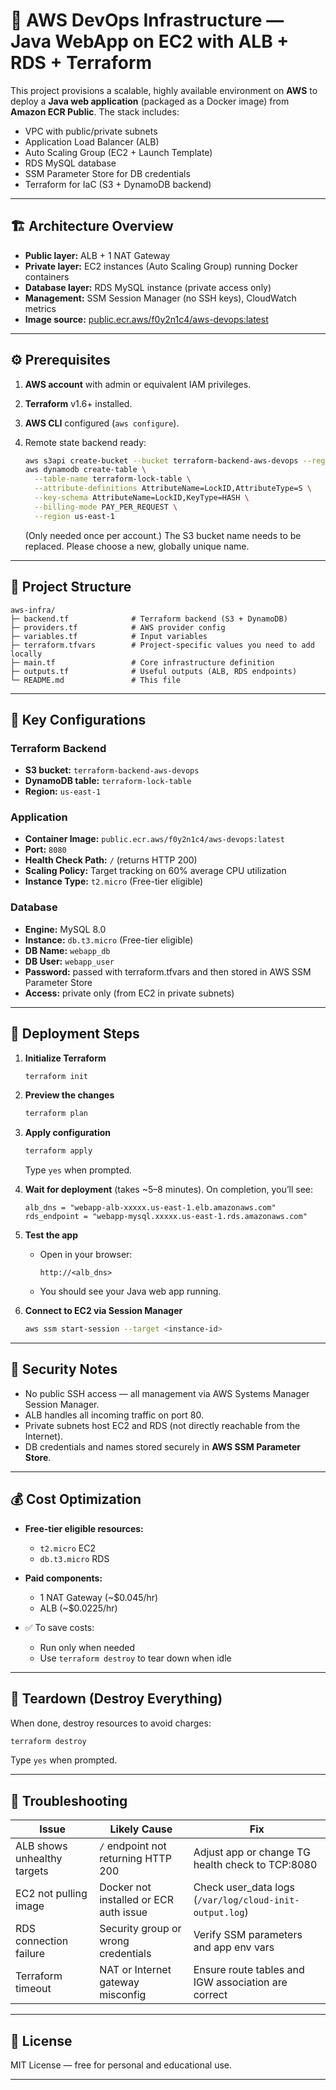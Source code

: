 

# 🚀 AWS DevOps Infrastructure — Java WebApp on EC2 with ALB + RDS + Terraform

This project provisions a scalable, highly available environment on **AWS** to deploy a **Java web application** (packaged as a Docker image) from **Amazon ECR Public**.
The stack includes:

* VPC with public/private subnets
* Application Load Balancer (ALB)
* Auto Scaling Group (EC2 + Launch Template)
* RDS MySQL database
* SSM Parameter Store for DB credentials
* Terraform for IaC (S3 + DynamoDB backend)

---

## 🏗️ Architecture Overview

* **Public layer:** ALB + 1 NAT Gateway
* **Private layer:** EC2 instances (Auto Scaling Group) running Docker containers
* **Database layer:** RDS MySQL instance (private access only)
* **Management:** SSM Session Manager (no SSH keys), CloudWatch metrics
* **Image source:** [public.ecr.aws/f0y2n1c4/aws-devops:latest](https://gallery.ecr.aws/f0y2n1c4/aws-devops)

---

## ⚙️ Prerequisites

1. **AWS account** with admin or equivalent IAM privileges.
2. **Terraform** v1.6+ installed.
3. **AWS CLI** configured (`aws configure`).
4. Remote state backend ready:

   ```bash
   aws s3api create-bucket --bucket terraform-backend-aws-devops --region us-east-1
   aws dynamodb create-table \
     --table-name terraform-lock-table \
     --attribute-definitions AttributeName=LockID,AttributeType=S \
     --key-schema AttributeName=LockID,KeyType=HASH \
     --billing-mode PAY_PER_REQUEST \
     --region us-east-1
   ```

   (Only needed once per account.)
The S3 bucket name needs to be replaced. Please choose a new, globally unique name.
---

## 📁 Project Structure

```
aws-infra/
├─ backend.tf              # Terraform backend (S3 + DynamoDB)
├─ providers.tf            # AWS provider config
├─ variables.tf            # Input variables
├─ terraform.tfvars        # Project-specific values you need to add locally
├─ main.tf                 # Core infrastructure definition
├─ outputs.tf              # Useful outputs (ALB, RDS endpoints)
└─ README.md               # This file
```

---

## 🧩 Key Configurations

### Terraform Backend

* **S3 bucket:** `terraform-backend-aws-devops`
* **DynamoDB table:** `terraform-lock-table`
* **Region:** `us-east-1`

### Application

* **Container Image:** `public.ecr.aws/f0y2n1c4/aws-devops:latest`
* **Port:** `8080`
* **Health Check Path:** `/` (returns HTTP 200)
* **Scaling Policy:** Target tracking on 60% average CPU utilization
* **Instance Type:** `t2.micro` (Free-tier eligible)

### Database

* **Engine:** MySQL 8.0
* **Instance:** `db.t3.micro` (Free-tier eligible)
* **DB Name:** `webapp_db`
* **DB User:** `webapp_user`
* **Password:** passed with terraform.tfvars and then stored in AWS SSM Parameter Store
* **Access:** private only (from EC2 in private subnets)

---

## 🚀 Deployment Steps

1. **Initialize Terraform**

   ```bash
   terraform init
   ```

2. **Preview the changes**

   ```bash
   terraform plan
   ```

3. **Apply configuration**

   ```bash
   terraform apply
   ```

   Type `yes` when prompted.

4. **Wait for deployment** (takes ~5–8 minutes).
   On completion, you’ll see:

   ```
   alb_dns = "webapp-alb-xxxxx.us-east-1.elb.amazonaws.com"
   rds_endpoint = "webapp-mysql.xxxxx.us-east-1.rds.amazonaws.com"
   ```

5. **Test the app**

   * Open in your browser:

     ```
     http://<alb_dns>
     ```
   * You should see your Java web app running.

6. **Connect to EC2 via Session Manager**

   ```bash
   aws ssm start-session --target <instance-id>
   ```

---

## 🔐 Security Notes

* No public SSH access — all management via AWS Systems Manager Session Manager.
* ALB handles all incoming traffic on port 80.
* Private subnets host EC2 and RDS (not directly reachable from the Internet).
* DB credentials and names stored securely in **AWS SSM Parameter Store**.

---

## 💰 Cost Optimization

* **Free-tier eligible resources:**

  * `t2.micro` EC2
  * `db.t3.micro` RDS
* **Paid components:**

  * 1 NAT Gateway (~$0.045/hr)
  * ALB (~$0.0225/hr)
* ✅ To save costs:

  * Run only when needed
  * Use `terraform destroy` to tear down when idle

---

## 🧹 Teardown (Destroy Everything)

When done, destroy resources to avoid charges:

```bash
terraform destroy
```

Type `yes` when prompted.

---

## 🧭 Troubleshooting

| Issue                       | Likely Cause                           | Fix                                                     |
| --------------------------- | -------------------------------------- | ------------------------------------------------------- |
| ALB shows unhealthy targets | `/` endpoint not returning HTTP 200    | Adjust app or change TG health check to TCP:8080        |
| EC2 not pulling image       | Docker not installed or ECR auth issue | Check user_data logs (`/var/log/cloud-init-output.log`) |
| RDS connection failure      | Security group or wrong credentials    | Verify SSM parameters and app env vars                  |
| Terraform timeout           | NAT or Internet gateway misconfig      | Ensure route tables and IGW association are correct     |

---

## 🧾 License

MIT License — free for personal and educational use.

---

